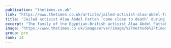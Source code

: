 ```yaml
---
publication: "thetimes.co.uk"
link: "https://www.thetimes.co.uk/article/jailed-activist-alaa-abdel-fattah-came-close-to-death-during-cop27-talks-nfkwngcgs"
title: "Jailed activist Alaa Abdel Fattah ‘came close to death’ during Cop27 talks"
excerpt: "The family of the Egyptian-British activist Alaa Abdel Fattah have given an extraordinary account of how he came close to death before ending his prison hunger strike last week.As world leaders gather"
image: "https://www.thetimes.co.uk/imageserver/image/%2Fmethode%2Ftimes%2Fprod%2Fweb%2Fbin%2F0529f138-6760-11ed-9ccc-9d160947f622.jpg?crop=5568%2C3132%2C0%2C290&resize=1200"
group: pro
rank: 14
---
```

